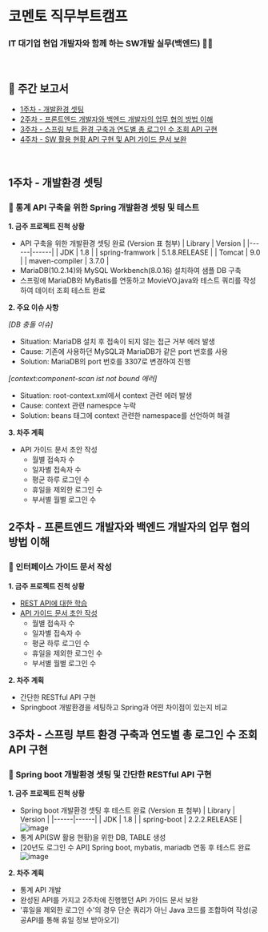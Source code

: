 # 코멘토 직무부트캠프
### IT 대기업 현업 개발자와 함께 하는 SW개발 실무(백엔드) 👨‍💻
<br/>

## 📝 주간 보고서

 - [1주차 - 개발환경 셋팅](#1주차---개발환경-셋팅)
 - [2주차 - 프론트엔드 개발자와 백엔드 개발자의 업무 협의 방법 이해](#2주차---프론트엔드-개발자와-백엔드-개발자의-업무-협의-방법-이해)
 - [3주차 - 스프링 부트 환경 구축과 연도별 총 로그인 수 조회 API 구현](#3주차---스프링-부트-환경-구축과-연도별-총-로그인-수-조회-API-구현)
 - [4주차 - SW 활용 현황 API 구현 및 API 가이드 문서 보완](#4주차---SW-활용-현황-API-구현-및-API-가이드-문서-보완)
<br/>

## 1주차 - 개발환경 셋팅

### 📌 통계 API 구축을 위한 Spring 개발환경 셋팅 및 테스트

**1.  금주 프로젝트 진척 상황**
 -   API 구축을 위한 개발환경 셋팅 완료 (Version 표 첨부)
       | Library | Version |
       |------|------|
       | JDK | 1.8 |
       | spring-framwork | 5.1.8.RELEASE |
       | Tomcat | 9.0 |
       | maven-compiler | 3.7.0 |
 -   MariaDB(10.2.14)와 MySQL Workbench(8.0.16) 설치하여 샘플 DB 구축
 -   스프링에 MariaDB와 MyBatis를 연동하고 MovieVO.java와 테스트 쿼리를 작성하여 데이터 조회 테스트 완료

**2.  주요 이슈 사항**
    
*[DB 충돌 이슈]*
 -   Situation: MariaDB 설치 후 접속이 되지 않는 접근 거부 에러 발생
 -   Cause: 기존에 사용하던 MySQL과 MariaDB가 같은 port 번호를 사용
 -   Solution: MariaDB의 port 번호를 3307로 변경하여 진행
    
*[context:component-scan ist not bound 에러]*
 -   Situation: root-context.xml에서 context 관련 에러 발생
 -   Cause: context 관련 namespce 누락
 -   Solution: beans 태그에 context 관련한 namespace를 선언하여 해결
 
**3. 차주 계획**
 -   API 가이드 문서 초안 작성
     - 월별 접속자 수
     - 일자별 접속자 수
     - 평균 하루 로그인 수
     - 휴일을 제외한 로그인 수
     - 부서별 월별 로그인 수

## 2주차 - 프론트엔드 개발자와 백엔드 개발자의 업무 협의 방법 이해

### 📌 인터페이스 가이드 문서 작성

**1.  금주 프로젝트 진척 상황**
 - [REST API에 대한 학습](https://github.com/eunsol-an/comento-backend/wiki/REST-API)
 - [API 가이드 문서 초안 작성](https://drive.google.com/file/d/14jNRA5kcTL4B3ZbTzgZns9jrhWWh_l2E/view?usp=sharing)
     - 월별 접속자 수
     - 일자별 접속자 수
     - 평균 하루 로그인 수
     - 휴일을 제외한 로그인 수
     - 부서별 월별 로그인 수

**2. 차주 계획**
 - 간단한 RESTful  API 구현
 - Springboot 개발환경을 세팅하고 Spring과 어떤 차이점이 있는지 비교
 
## 3주차 - 스프링 부트 환경 구축과 연도별 총 로그인 수 조회 API 구현

### 📌 Spring boot 개발환경 셋팅 및 간단한 RESTful API 구현

**1.  금주 프로젝트 진척 상황**
 -   Spring boot 개발환경 셋팅 후 테스트 완료 (Version 표 첨부)
	  | Library | Version |
	  |------|------|
	  | JDK | 1.8 |
	  | spring-boot | 2.2.2.RELEASE |
![image](https://user-images.githubusercontent.com/87196958/204021926-787a5938-c3f7-4a34-b29c-d513f7d4cbdd.png)
 -   통계 API(SW 활용 현황)을 위한 DB, TABLE 생성
 -   [20년도 로그인 수 API] Spring boot, mybatis, mariadb 연동 후 테스트 완료</br>
![image](https://user-images.githubusercontent.com/87196958/204022231-87b3025a-c746-480e-8e16-d5a4b727e156.png)

**2. 차주 계획**
 - 통계 API 개발
 - 완성된 API를 가지고 2주차에 진행했던 API 가이드 문서 보완
 - '휴일을 제외한 로그인 수'의 경우 단순 쿼리가 아닌 Java 코드를 조합하여 작성(공공API를 통해 휴일 정보 받아오기)
